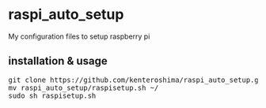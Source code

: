 # raspi_auto_setup
My configuration files to setup raspberry pi

## installation & usage
<pre>
git clone https://github.com/kenteroshima/raspi_auto_setup.git
mv raspi_auto_setup/raspisetup.sh ~/
sudo sh raspisetup.sh
</pre>
